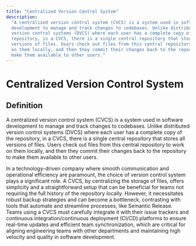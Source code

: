 ```yaml
---
title: "Centralized Version Control System"
description:
  "A centralized version control system (CVCS) is a system used in software
  development to manage and track changes to codebases. Unlike distributed
  version control systems (DVCS) where each user has a complete copy of the
  repository, in a CVCS, there is a single central repository that stores all
  versions of files. Users check out files from this central repository to work
  on them locally, and then they commit their changes back to the repository to
  make them available to other users."
---
```


# Centralized Version Control System

## Definition

A centralized version control system (CVCS) is a system used in software
development to manage and track changes to codebases. Unlike distributed version
control systems (DVCS) where each user has a complete copy of the repository, in
a CVCS, there is a single central repository that stores all versions of files.
Users check out files from this central repository to work on them locally, and
then they commit their changes back to the repository to make them available to
other users.

In a technology-driven company where smooth communication and operational
efficiency are paramount, the choice of version control system plays a
significant role. A CVCS, by centralizing the storage of files, offers
simplicity and a straightforward setup that can be beneficial for teams not
requiring the full history of the repository locally. However, it necessitates
robust backup strategies and can become a bottleneck, contrasting with tools
that automate and streamline processes, like Semantic Release. Teams using a
CVCS must carefully integrate it with their issue trackers and continuous
integration/continuous deployment (CI/CD) platforms to ensure real-time updates
and efficient team synchronization, which are critical for aligning engineering
teams with other departments and maintaining high velocity and quality in
software development.
